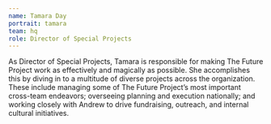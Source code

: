 ```yaml
---
name: Tamara Day
portrait: tamara
team: hq
role: Director of Special Projects
---
```


As Director of Special Projects, Tamara is responsible for making The Future Project work as effectively and magically as possible. She accomplishes this by diving in to a multitude of diverse projects across the organization. These include managing some of The Future Project’s most important cross-team endeavors; overseeing planning and execution nationally; and working closely with Andrew to drive fundraising, outreach, and internal cultural initiatives.